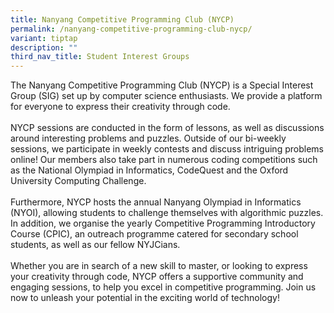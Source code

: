 ```yaml
---
title: Nanyang Competitive Programming Club (NYCP)
permalink: /nanyang-competitive-programming-club-nycp/
variant: tiptap
description: ""
third_nav_title: Student Interest Groups
---
```

<p>The Nanyang Competitive Programming Club (NYCP) is a Special Interest
Group (SIG) set up by computer science enthusiasts. We provide a platform
for everyone to express their creativity through code.&nbsp;
<br>
<br>NYCP sessions are conducted in the form of lessons, as well as discussions
around interesting problems and puzzles. Outside of our bi-weekly sessions,
we participate in weekly contests and discuss intriguing problems online!
Our members also take part in numerous coding competitions such as the
National Olympiad in Informatics, CodeQuest and the Oxford University Computing
Challenge.
<br>
<br>Furthermore, NYCP hosts the annual Nanyang Olympiad in Informatics (NYOI),
allowing students to challenge themselves with algorithmic puzzles. In
addition, we organise the yearly Competitive Programming Introductory Course
(CPIC), an outreach programme catered for secondary school students, as
well as our fellow NYJCians.
<br>
<br>Whether you are in search of a new skill to master, or looking to express
your creativity through code, NYCP offers a supportive community and engaging
sessions, to help you excel in competitive programming. Join us now to
unleash your potential in the exciting world of technology!</p>
<p>
<br>
</p>